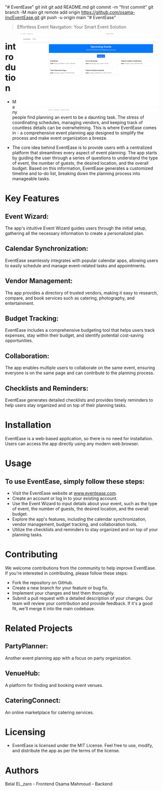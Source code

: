 "# EventEase"  git init git add README.md git commit -m "first commit" git branch -M main git remote add origin https://github.com/osama-inv/EventEase.git git push -u origin main
"# EventEase" 
> Effortless Event Navigation: Your Smart Event Solution

> <img src="eventease.PNG" align="right"/>

# introdution
- Many people find planning an event to be a daunting task. The stress of coordinating schedules, managing vendors, and keeping track of countless details can be overwhelming. This is where EventEase comes in - a comprehensive event planning app designed to simplify the process and make event organization a breeze.

- The core idea behind EventEase is to provide users with a centralized platform that streamlines every aspect of event planning. The app starts by guiding the user through a series of questions to understand the type of event, the number of guests, the desired location, and the overall budget. Based on this information, EventEase generates a customized timeline and to-do list, breaking down the planning process into manageable tasks.

# Key Features
## Event Wizard:
The app's intuitive Event Wizard guides users through the initial setup, gathering all the necessary information to create a personalized plan.
## Calendar Synchronization:
EventEase seamlessly integrates with popular calendar apps, allowing users to easily schedule and manage event-related tasks and appointments.
## Vendor Management:
The app provides a directory of trusted vendors, making it easy to research, compare, and book services such as catering, photography, and entertainment.
## Budget Tracking:
EventEase includes a comprehensive budgeting tool that helps users track expenses, stay within their budget, and identify potential cost-saving opportunities.
## Collaboration:
The app enables multiple users to collaborate on the same event, ensuring everyone is on the same page and can contribute to the planning process.
## Checklists and Reminders: 
EventEase generates detailed checklists and provides timely reminders to help users stay organized and on top of their planning tasks.

# Installation
EventEase is a web-based application, so there is no need for installation. Users can access the app directly using any modern web browser.

# Usage
## To use EventEase, simply follow these steps:

- Visit the EventEase website at www.eventease.com.
- Create an account or log in to your existing account.
- Use the Event Wizard to input details about your event, such as the type of event, the number of guests, the desired location, and the overall budget.
- Explore the app's features, including the calendar synchronization, vendor management, budget tracking, and collaboration tools.
- Utilize the checklists and reminders to stay organized and on top of your planning tasks.

# Contributing
We welcome contributions from the community to help improve EventEase. If you're interested in contributing, please follow these steps:

- Fork the repository on GitHub.
- Create a new branch for your feature or bug fix.
- Implement your changes and test them thoroughly.
- Submit a pull request with a detailed description of your changes.
Our team will review your contribution and provide feedback. If it's a good fit, we'll merge it into the main codebase.

# Related Projects
## PartyPlanner:
Another event planning app with a focus on party organization.
## VenueHub:
A platform for finding and booking event venues.
## CateringConnect:
An online marketplace for catering services.

# Licensing
- EventEase is licensed under the MIT License. Feel free to use, modify, and distribute the app as per the terms of the license.

# Authors
Belal EL_zaro - Frontend
Osama Mahmoud - Backend
